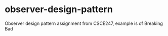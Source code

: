 # observer-design-pattern
Observer design pattern assignment from CSCE247, example is of Breaking Bad
